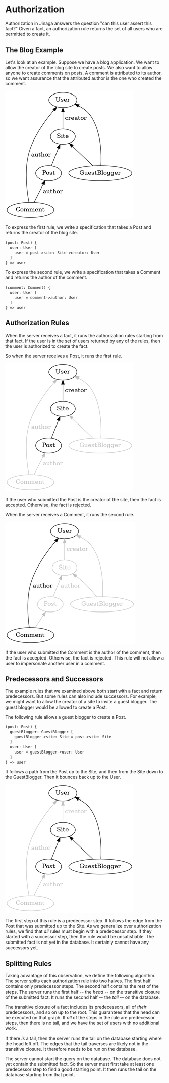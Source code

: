 # Authorization

Authorization in Jinaga answers the question "can this user assert this fact?"
Given a fact, an authorization rule returns the set of all users who are
permitted to create it.

## The Blog Example

Let's look at an example. Suppose we have a blog application. We want to
allow the creator of the blog site to create posts. We also want to allow
anyone to create comments on posts. A comment is attributed to its author,
so we want assurance that the attributed author is the one who created
the comment.

![Blog model](./diagrams/blog.png)

To express the first rule, we write a specification that takes a Post and
returns the creator of the blog site.

```
(post: Post) {
  user: User [
    user = post->site: Site->creator: User
  ]
} => user
```

To express the second rule, we write a specification that takes a Comment
and returns the author of the comment.

```
(comment: Comment) {
  user: User [
    user = comment->author: User
  ]
} => user
```

## Authorization Rules

When the server receives a fact, it runs the authorization rules starting
from that fact. If the user is in the set of users returned by any of the
rules, then the user is authorized to create the fact.

So when the server receives a Post, it runs the first rule.

![From a Post to the creator of the blog site](./diagrams/blogPostRule.png)

If the user who submitted the Post is the creator of the site, then the
fact is accepted. Otherwise, the fact is rejected.

When the server receives a Comment, it runs the second rule.

![From a Comment to the author of the comment](./diagrams/blogCommentRule.png)

If the user who submitted the Comment is the author of the comment, then
the fact is accepted. Otherwise, the fact is rejected. This rule will
not allow a user to impersonate another user in a comment.

## Predecessors and Successors

The example rules that we examined above both start with a fact and return
predecessors. But some rules can also include successors. For example, we
might want to allow the creator of a site to invite a guest blogger. The
guest blogger would be allowed to create a Post.

The following rule allows a guest blogger to create a Post.

```
(post: Post) {
  guestBlogger: GuestBlogger [
    guestBlogger->site: Site = post->site: Site
  ]
  user: User [
    user = guestBlogger->user: User
  ]
} => user
```

It follows a path from the Post up to the Site, and then from the Site
down to the GuestBlogger. Then it bounces back up to the User.

![From a Post to the guest blogger](./diagrams/blogGuestBloggerRule.png)

The first step of this rule is a predecessor step. It follows the edge
from the Post that was submitted up to the Site. As we generalize over
authorization rules, we find that *all* rules must begin with a predecessor
step. If they started with a successor step, then the rule would be
unsatisfiable. The submitted fact is not yet in the database. It
certainly cannot have any successors yet.

## Splitting Rules

Taking advantage of this observation, we define the following algorithm.
The server splits each authorization rule into two halves. The first half
contains only predecessor steps. The second half contains the rest of the
steps. The server runs the first half -- the *head* -- on the transitive
closure of the submitted fact. It runs the second half -- the *tail* --
on the database.

The transitive closure of a fact includes its predecessors, all of
*their* predecessors, and so on up to the root. This guarantees that
the head can be executed on that graph. If *all* of the steps in the rule
are predecessor steps, then there is no tail, and we have the set of users with no additional work.

If there *is* a tail, then the server runs the tail on the database
starting where the head left off. The edges that the tail traverses are
likely not in the transitive closure. It therefore needs to be run on the
database.

The server cannot start the query on the database. The database does
not yet contain the submitted fact. So the server must first take at least
one predecessor step to find a good starting point. It then runs the tail
on the database starting from that point.